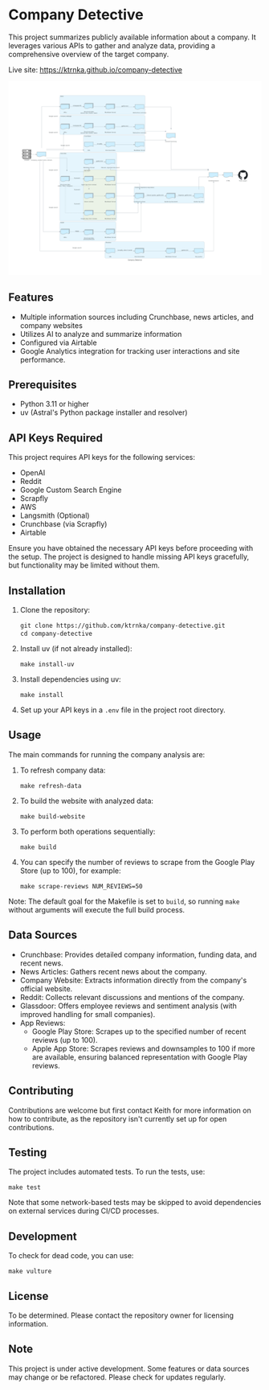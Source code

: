# Company Detective

This project summarizes publicly available information about a company. It leverages various APIs to gather and analyze data, providing a comprehensive overview of the target company.

Live site: https://ktrnka.github.io/company-detective

![System diagram](system_diagram.png)

## Features

- Multiple information sources including Crunchbase, news articles, and company websites
- Utilizes AI to analyze and summarize information
- Configured via Airtable
- Google Analytics integration for tracking user interactions and site performance.

## Prerequisites

- Python 3.11 or higher
- uv (Astral's Python package installer and resolver)

## API Keys Required

This project requires API keys for the following services:

- OpenAI
- Reddit
- Google Custom Search Engine
- Scrapfly
- AWS
- Langsmith (Optional)
- Crunchbase (via Scrapfly)
- Airtable

Ensure you have obtained the necessary API keys before proceeding with the setup. The project is designed to handle missing API keys gracefully, but functionality may be limited without them.

## Installation

1. Clone the repository:
   ```
   git clone https://github.com/ktrnka/company-detective.git
   cd company-detective
   ```

2. Install uv (if not already installed):
   ```
   make install-uv
   ```

3. Install dependencies using uv:
   ```
   make install
   ```

4. Set up your API keys in a `.env` file in the project root directory.

## Usage

The main commands for running the company analysis are:

1. To refresh company data:
   ```
   make refresh-data
   ```

2. To build the website with analyzed data:
   ```
   make build-website
   ```

3. To perform both operations sequentially:
   ```
   make build
   ```

4. You can specify the number of reviews to scrape from the Google Play Store (up to 100), for example:
   ```
   make scrape-reviews NUM_REVIEWS=50
   ```

Note: The default goal for the Makefile is set to `build`, so running `make` without arguments will execute the full build process.

## Data Sources

- Crunchbase: Provides detailed company information, funding data, and recent news.
- News Articles: Gathers recent news about the company.
- Company Website: Extracts information directly from the company's official website.
- Reddit: Collects relevant discussions and mentions of the company.
- Glassdoor: Offers employee reviews and sentiment analysis (with improved handling for small companies).
- App Reviews:
  - Google Play Store: Scrapes up to the specified number of recent reviews (up to 100).
  - Apple App Store: Scrapes reviews and downsamples to 100 if more are available, ensuring balanced representation with Google Play reviews.

## Contributing

Contributions are welcome but first contact Keith for more information on how to contribute, as the repository isn't currently set up for open contributions.

## Testing

The project includes automated tests. To run the tests, use:
```
make test
```

Note that some network-based tests may be skipped to avoid dependencies on external services during CI/CD processes.

## Development

To check for dead code, you can use:
```
make vulture
```

## License

To be determined. Please contact the repository owner for licensing information.

## Note

This project is under active development. Some features or data sources may change or be refactored. Please check for updates regularly.